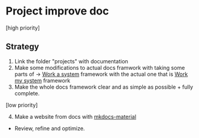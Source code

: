 # Project improve doc

[high priority]

## Strategy

1. Link the folder "projects" with documentation
2. Make some modifications to actual docs framwork with taking some parts of -> [Work a system](https://github.com/Primerz/Work-a-system) framework with the actual one that is [Work my system](https://github.com/Primerz/Work-my-system) framework
3. Make the whole docs framework clear and as simple as possible + fully complete.

[low priority]

4. Make a website from docs with [mkdocs-material](http://squidfunk.github.io/mkdocs-material/)
* Review, refine and optimize.
